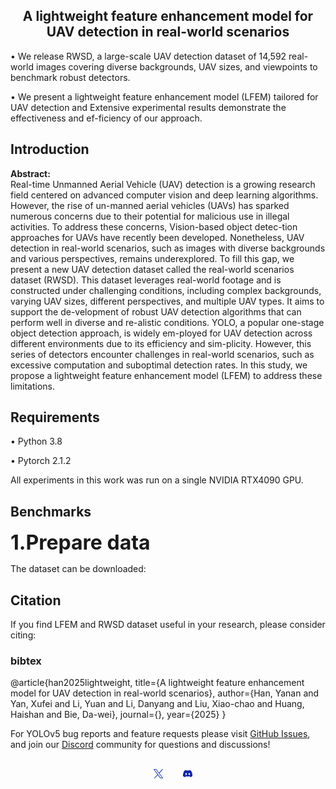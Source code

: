 

## <div align="center">A lightweight feature enhancement model for UAV detection in real-world scenarios</div>
•	We release RWSD, a large-scale UAV detection dataset of 14,592 real-world images covering diverse backgrounds, UAV sizes, and viewpoints to benchmark robust detectors.

•	We present a lightweight feature enhancement model (LFEM) tailored for UAV detection and Extensive experimental results demonstrate the effectiveness and ef-ficiency of our approach.

## <div align="left">Introduction</div>

<div style="font-weight: bold;">Abstract: </div>Real-time Unmanned Aerial Vehicle (UAV) detection is a growing research field centered on advanced computer vision and deep learning algorithms. However, the rise of un-manned aerial vehicles (UAVs) has sparked numerous concerns due to their potential for malicious use in illegal activities. To address these concerns, Vision-based object detec-tion approaches for UAVs have recently been developed. Nonetheless, UAV detection in real-world scenarios, such as images with diverse backgrounds and various perspectives, remains underexplored. To fill this gap, we present a new UAV detection dataset called the real-world scenarios dataset (RWSD). This dataset leverages real-world footage and is constructed under challenging conditions, including complex backgrounds, varying UAV sizes, different perspectives, and multiple UAV types. It aims to support the de-velopment of robust UAV detection algorithms that can perform well in diverse and re-alistic conditions. YOLO, a popular one-stage object detection approach, is widely em-ployed for UAV detection across different environments due to its efficiency and sim-plicity. However, this series of detectors encounter challenges in real-world scenarios, such as excessive computation and suboptimal detection rates. In this study, we propose a lightweight feature enhancement model (LFEM) to address these limitations.

## <div align="left">Requirements</div>
•	Python 3.8

•	Pytorch 2.1.2

All experiments in this work was run on a single NVIDIA RTX4090 GPU.
## <div align="left">Benchmarks</div>
<font size=6><b>1.Prepare data</b></font>

The dataset can be downloaded:

## <div align="left">Citation</div>
If you find LFEM and RWSD dataset useful in your research, please consider citing:

### bibtex
@article{han2025lightweight,
title={A lightweight feature enhancement model for UAV detection in real-world scenarios},
author={Han, Yanan and Yan, Xufei and Li, Yuan and Li, Danyang and Liu, Xiao-chao and Huang, Haishan and Bie, Da-wei},
journal={<!-- -->},
year={2025}
}



For YOLOv5 bug reports and feature requests please visit [GitHub Issues](https://github.com/ultralytics/yolov5/issues), and join our [Discord](https://ultralytics.com/discord) community for questions and discussions!

<br>
<div align="center">
  <a href="https://github.com/ultralytics" style="text-decoration:none;">
    <img src="https://github.com/ultralytics/assets/raw/main/social/logo-social-github.png" width="3%" alt="" /></a>
  <img src="https://github.com/ultralytics/assets/raw/main/social/logo-transparent.png" width="3%" alt="" />
  <a href="https://www.linkedin.com/company/ultralytics/" style="text-decoration:none;">
    <img src="https://github.com/ultralytics/assets/raw/main/social/logo-social-linkedin.png" width="3%" alt="" /></a>
  <img src="https://github.com/ultralytics/assets/raw/main/social/logo-transparent.png" width="3%" alt="" />
  <a href="https://twitter.com/ultralytics" style="text-decoration:none;">
    <img src="https://github.com/ultralytics/assets/raw/main/social/logo-social-twitter.png" width="3%" alt="" /></a>
  <img src="https://github.com/ultralytics/assets/raw/main/social/logo-transparent.png" width="3%" alt="" />
  <a href="https://youtube.com/ultralytics" style="text-decoration:none;">
    <img src="https://github.com/ultralytics/assets/raw/main/social/logo-social-youtube.png" width="3%" alt="" /></a>
  <img src="https://github.com/ultralytics/assets/raw/main/social/logo-transparent.png" width="3%" alt="" />
  <a href="https://www.tiktok.com/@ultralytics" style="text-decoration:none;">
    <img src="https://github.com/ultralytics/assets/raw/main/social/logo-social-tiktok.png" width="3%" alt="" /></a>
  <img src="https://github.com/ultralytics/assets/raw/main/social/logo-transparent.png" width="3%" alt="" />
  <a href="https://www.instagram.com/ultralytics/" style="text-decoration:none;">
    <img src="https://github.com/ultralytics/assets/raw/main/social/logo-social-instagram.png" width="3%" alt="" /></a>
  <img src="https://github.com/ultralytics/assets/raw/main/social/logo-transparent.png" width="3%" alt="" />
  <a href="https://ultralytics.com/discord" style="text-decoration:none;">
    <img src="https://github.com/ultralytics/assets/blob/main/social/logo-social-discord.png" width="3%" alt="" /></a>
</div>

[tta]: https://docs.ultralytics.com/yolov5/tutorials/test_time_augmentation

